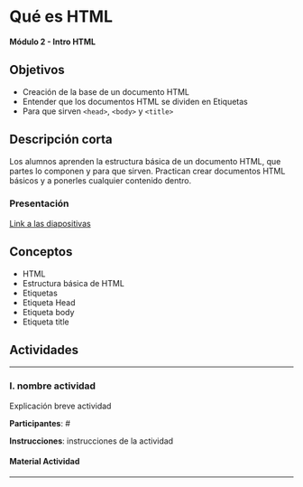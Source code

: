 # Qué es HTML

**Módulo 2 - Intro HTML**

## Objetivos

- Creación de la base de un documento HTML
- Entender que los documentos HTML se dividen en Etiquetas
- Para que sirven `<head>`, `<body>` y `<title>`

## Descripción corta

Los alumnos aprenden la estructura básica de un documento HTML, que partes lo componen y para que sirven.
Practican crear documentos HTML básicos y a ponerles cualquier contenido dentro.

### Presentación

[Link a las diapositivas](#)

## Conceptos

- HTML
- Estructura básica de HTML
- Etiquetas
- Etiqueta Head
- Etiqueta body
- Etiqueta title

## Actividades

---

### I. nombre actividad

Explicación breve actividad

**Participantes**: #

**Instrucciones**: instrucciones de la actividad

#### Material Actividad

---
